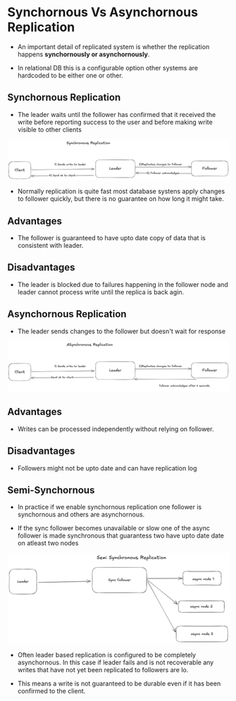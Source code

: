 # Synchornous Vs Asynchornous Replication

- An important detail of replicated system is whether the replication happens **synchornously or asynchornously**.

- In relational DB this is a configurable option other systems are hardcoded to be either one or other.

## Synchornous Replication

- The leader waits until the follower has confirmed that it received the write before reporting success to the user and before making  write visible to other clients

![Synchornous Replication](../assets/synchornus-replication.png)

- Normally replication is quite fast most database systens apply changes to follower quickly, but there is no guarantee on how long it might take. 

## Advantages

- The follower is guaranteed to have upto date copy of data that is consistent with leader.

## Disadvantages

- The leader is blocked due to failures happening in the follower node and leader cannot process write until the replica is back agin.


## Asynchornous Replication

- The leader sends changes to the follower but doesn't wait for response

![Async replication](../assets/async-replication.png)


## Advantages 

- Writes can be processed independently without relying on follower.

## Disadvantages

- Followers might not be upto date and can have replication log


## Semi-Synchornous

- In practice if we enable synchornous replication one follower is synchornous and others are asynchornous.

- If the sync follower becomes unavailable or slow one of the async follower is made synchronous that guarantess two have upto date date on atleast two nodes

![alt text](../assets/semi-synchronous-replication.png)

- Often leader based replication is configured to be completely asynchornous. In this case if leader fails and is not recoverable any writes that have not yet been replicated to followers are lo. 

- This means a write is not guaranteed to be durable even if it has been confirmed to the client. 


